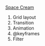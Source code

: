 [Space Cream](https://eduardovisconti.github.io/space-cream-responsive/)

1. Grid layout
2. Transition
3. Animation
4. @keyframes
5. Filter
